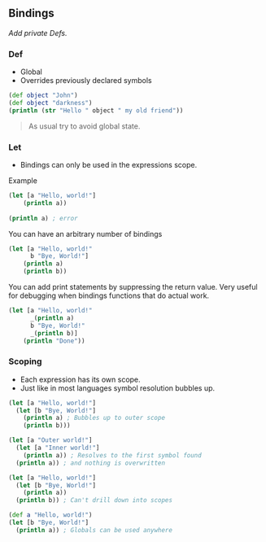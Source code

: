 ## Bindings *Add private Defs.*### Def* Global * Overrides previously declared symbols ```clojure(def object "John")(def object "darkness")(println (str "Hello " object " my old friend"))```> As usual try to avoid global state. ### Let* Bindings can only be used in the expressions scope. Example ```clojure(let [a "Hello, world!"]	(println a))	(println a) ; error```You can have an arbitrary number of bindings```clojure(let [a "Hello, world!"      b "Bye, World!"]	(println a)	(println b))```You can add print statements by suppressing the return value. Very useful for debugging when bindings functions that do actual work.```clojure(let [a "Hello, world!"      _(println a)      b "Bye, World!"      _(println b)]	(println "Done"))```### Scoping * Each expression has its own scope. * Just like in most languages symbol resolution bubbles up.```clojure(let [a "Hello, world!"]  (let [b "Bye, World!"]    (println a) ; Bubbles up to outer scope    (println b)))        ``````clojure(let [a "Outer world!"]  (let [a "Inner world!"]    (println a)) ; Resolves to the first symbol found   (println a)) ; and nothing is overwritten  ``````clojure(let [a "Hello, world!"]  (let [b "Bye, World!"]        (println a))  (println b)) ; Can't drill down into scopes``````clojure(def a "Hello, world!")(let [b "Bye, World!"]      (println a)) ; Globals can be used anywhere```